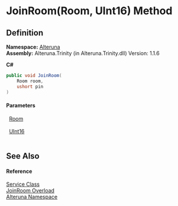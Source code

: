 # JoinRoom(Room, UInt16) Method




## Definition
**Namespace:** <a href="N_Alteruna">Alteruna</a>  
**Assembly:** Alteruna.Trinity (in Alteruna.Trinity.dll) Version: 1.1.6

**C#**
``` C#
public void JoinRoom(
	Room room,
	ushort pin
)
```



#### Parameters
<dl><dt>  <a href="T_Alteruna_Room">Room</a></dt><dd> </dd><dt>  <a href="https://learn.microsoft.com/dotnet/api/system.uint16" target="_blank" rel="noopener noreferrer">UInt16</a></dt><dd> </dd></dl>

## See Also


#### Reference
<a href="T_Alteruna_Service">Service Class</a>  
<a href="Overload_Alteruna_Service_JoinRoom">JoinRoom Overload</a>  
<a href="N_Alteruna">Alteruna Namespace</a>  
